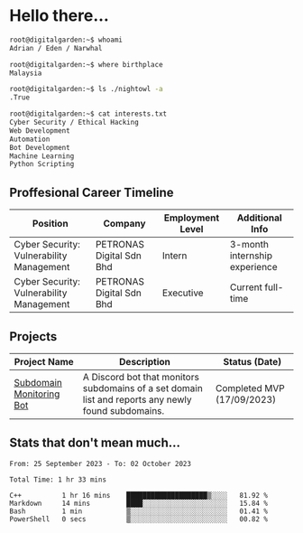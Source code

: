 # Hello there...

```bash
root@digitalgarden:~$ whoami
Adrian / Eden / Narwhal

root@digitalgarden:~$ where birthplace
Malaysia

root@digitalgarden:~$ ls ./nightowl -a
.True

root@digitalgarden:~$ cat interests.txt
Cyber Security / Ethical Hacking
Web Development
Automation
Bot Development
Machine Learning
Python Scripting
```

## Proffesional Career Timeline

|Position|Company|Employment Level|Additional Info|
|-------------|---------------------------------------------------------------|----|-----|
|Cyber Security: Vulnerability Management | PETRONAS Digital Sdn Bhd |Intern| 3-month internship experience |
|Cyber Security: Vulnerability Management | PETRONAS Digital Sdn Bhd |Executive|Current full-time|

## Projects

| Project Name | Description | Status (Date) |
|--------------|-------------|---------------|
|[Subdomain Monitoring Bot](https://github.com/edenfrey/subdomain-monitor)|A Discord bot that monitors subdomains of a set domain list and reports any newly found subdomains.|Completed MVP (17/09/2023)|

## Stats that don't mean much...

<!--START_SECTION:waka-->

```all_time
From: 25 September 2023 - To: 02 October 2023

Total Time: 1 hr 33 mins

C++          1 hr 16 mins    ████████████████████▒░░░░   81.92 %
Markdown     14 mins         ████░░░░░░░░░░░░░░░░░░░░░   15.84 %
Bash         1 min           ▒░░░░░░░░░░░░░░░░░░░░░░░░   01.41 %
PowerShell   0 secs          ▒░░░░░░░░░░░░░░░░░░░░░░░░   00.82 %
```

<!--END_SECTION:waka-->
